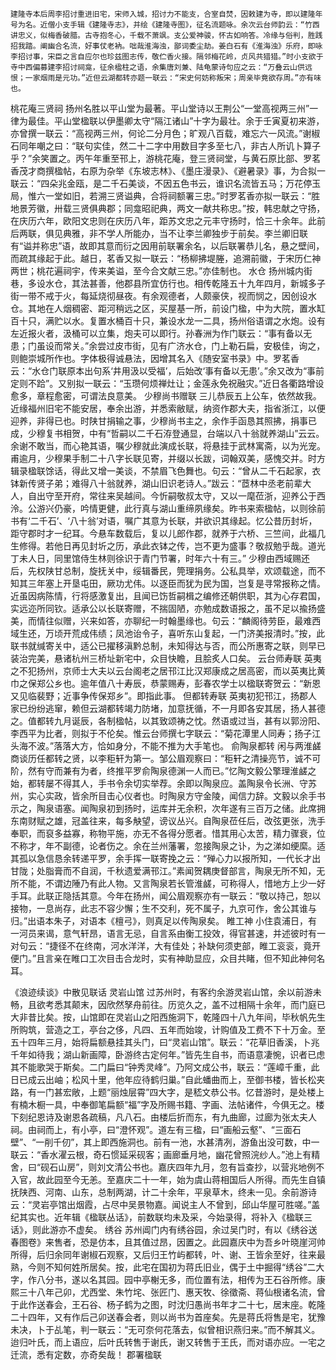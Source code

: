 <!-- { "loadSidebar": true } -->
	建隆寺本后周李招讨重进旧宅，宋师入城，招讨力不能支，合室自焚，因敕建为寺，即以建隆年号为名。近僧小支手辑《建隆寺志》，并绘《建隆寺图》，征名流题咏。余次云台师韵云：“竹西讲忠义，似梅香破腊。古寺抱冬心，千载不萧飒。支公爱神骏，怀古如响答。冷缘与俗判，胜践招我踏。阐幽合名流，好事仗老衲。咄哉淮海浊，鄙词委尘劫。姜白石有《淮海浊》乐府，即咏李招讨事，宋臣之言自应尔也珍兹图志传，敬伫香火接。隔邻梅花岭，贞风共猎猎。”时小支欲于寺中西偏募建李招讨祠龛，征余楹柱之语，余集唐刘兼、陆龟蒙诗句应之云：“万叠云山供远恨；一家烟雨是元功。”近但云湖都转亦题一联云：“宋史何妨称叛宋；周亲毕竟欲存周。”亦有味也。
桃花庵三贤祠
	扬州名胜以平山堂为最著。平山堂诗以王荆公“一堂高视两三州”一律为最佳。平山堂楹联以伊墨卿太守“隔江诸山”十字为最壮。余于壬寅夏初来游，亦曾撰一联云：“高视两三州，何论二分月色；旷观八百载，难忘六一风流。”谢椒石同年嘲之曰：“联句实佳，然二十二字中用数目字多至七八，非古人所讥卜算子乎？”余笑置之。丙午年重至邗上，游桃花庵，登三贤祠堂，与黄石原比部、罗茗香茂才商撰楹帖，右原为杂举《东坡志林》、《墨庄漫录》、《避暑录》事，为合拟一联云：“四朵兆金瓯，是二千石美谈，不因五色书云，谁识名流皆五马；万花停玉局，惟六一堂如旧，若溯三贤谥典，合将祠额署三忠。”时罗茗香亦拟一联云：“胜地景芳徽，卅载三贤俱典郡；同龛昭祀典，两文一献共称忠。”按，韩忠献之守扬，在庆历六年，欧阳文忠则在庆历八年，距苏文忠之元丰守扬时，恰三十余年。此前后两联，俱见典雅，非不学人所能办，当不让李兰卿独步于前矣。李兰卿旧联有“谥并称忠”语，故即其意而衍之因用前联署余名，以后联署恭儿名，悬之壁间，而疏其缘起于此。越日，茗香又拟一联云：“杨柳拂堤塍，追溯前徽，于宋历仁神两世；桃花遍祠宇，传来美谥，至今合文献三忠。”亦佳制也。
水仓
	扬州城内街巷，多设水仓，其法甚善，他郡县所宜仿行也。相传乾隆五十九年四月，新城多子街一带不戒于火，每延烧彻昼夜。有余观德者，人颇豪侠，视而悯之，因创设水仓。其地在人烟稠密、距河稍远之区，买屋基一所，前设门楹，中为大院，置水缸百十只，满贮以水。复置水桶百十只，兼设水龙一二具，扬州俗语谓之水炮。设有左近报火者，汲桶可以立集，炮夫可以即行。孙春洲为作门联云：“事有备以无患；门虽设而常关。”余尝过皮市街，见有广济水仓，门上勒石扁，安极佳，询之，则鲍崇城所作也。字体极得诚悬法，因增其名入《随安室书录》中。罗茗香云：“水仓门联原本出句系‘井用汲以受福’，后始改‘事有备以无患’。”余又改为“事前定则不跲”。又别拟一联云：“玉瓒何烦禅灶让；金莲永免祝融灾。”近日各衢路增设愈多，章程愈密，可谓法良意美。
少穆尚书赠联
	三儿恭辰五上公车，依然故我。近缘福州旧宅不能安居，奉余出游，并悉索敝赋，纳资作郡大夫，指省浙江，以便迎养，非得已也。时陕甘捐输之事，少穆尚书主之，余作手函恳其照拂，捐事已成，少穆复书相贺，中有“哲嗣以二千石洊登通显，台端以八十翁就养湖山”云云。余谢不敢当，而心艳其语，嘱少穆就此演成长联，将悬挂于武林寓斋，以为光宠。甫逾月，少穆果手制二十八字长联见寄，并缀以长跋，词翰双美，感愧交并。时方辑录楹联馀话，得此又增一美谈，不禁眉飞色舞也。句云：“曾从二千石起家，衣钵新传贤子弟；难得八十翁就养，湖山旧识老诗人。”跋云：“茝林中丞老前辈大人，自出守至开府，常往来吴越间。今忻嗣敬叔太守，又以一麾莅浙，迎养公于西泠。公游兴仍豪，吟情更健，此行真与湖山重缔夙缘矣。昨书来索楹帖，以则徐前书有‘二千石’、‘八十翁’对语，嘱广其意为长联，并欲识其缘起。忆公昔历封圻，距守郡时才一纪耳。今悬车数载后，复以儿郎作郡，就养于六桥、三竺间，此福几生修得。若他日再见封圻之历，承此衣钵之传，岂不更为盛事？敬叔勉乎哉。道光丁未人日，同里馆侍生林则徐识于青门节署，时年六十有三。”
	少穆由西域赐还后，先权陕甘总制，旋抚关中，绥辑番民，筦理捐务。公私具举，欢颂载途，而不知其三年塞上开垦屯田，厥功尤伟。以逐臣而犹为民为国，岂复是寻常报称之情。近虽因病陈情，行将感激复出，且闻已饬哲嗣楫之编修还朝供职，其为心存君国，实远迩所同钦。适承公以长联寄赠，不揣固陋，亦勉成数语报之，虽不足以揄扬盛美，而情往似赠，兴来如答，亦聊纪一时翰墨缘也。句云：“麟阁待劳臣，最难西域生还，万顷开荒成伟绩；凤池诒令子，喜听东山复起，一门济美报清时。”按，此联书就缄寄关中，适公已擢移滇黔总制，未知得达与否，而公所惠寄之联，则早已装治完美，悬诸杭州三桥址新宅中，众目快瞻，且脍炙人口矣。
云台师寿联
	英夷之不犯扬州，京师士大夫以云台阁老之居邗江比汉郑康成之居高密，而以英夷比黄巾之保郑公乡也。逾年值八十寿辰，恭蒙赐寿，彭春农学士以楹联寄贺云：“新恩又见临裴野；近事争传保郑乡”。即指此事。
但都转寿联
	英夷初犯邗江，扬郡人家已纷纷逃窜，赖但云湖都转竭力防堵，加意抚循，不一月即各安其居，扬人甚德之。值都转九月诞辰，各制楹帖，以其致颂祷之忱。然语或过当，甚有以郭汾阳、李西平为比者，则拟于不伦矣。惟云台师撰七字联云：“菊花潭里人同寿；扬子江头海不波。”落落大方，恰如身分，不能不推为大手笔也。
俞陶泉都转
	闲与两淮鹾商谈历任都转之贤，以李秬轩为第一。邹公眉观察曰：“秬轩之清操亮节，诚不可阶，然有守而兼有为者，终推平罗俞陶泉德渊一人而已。”忆陶文毅公擎理淮鹾之始，都转屡不得其人，手书令余切实举荐。余即以陶泉应。盖陶泉令长洲、守苏州，实心实政，皆余所目击心仪者也。时陶泉方守金陵，闻信力辞。文毅以余手书示之，陶泉语塞。闻陶泉初到扬时，运库并无余积，次年遂有三百万之储。此席拥东南财赋之雄，冠盖往来，每多觖望，谤议丛兴。自陶泉莅任后，改弦更张，洗手奉职，而裒多益寡，称物平施，亦无不各得分愿者。惜其用心太苦，精力骤衰，位不称才，年不副德，论者伤之。余在兰州藩署，忽接陶泉之讣，为之涕如绠縻。适其孤以急信恳余转递平罗，余手挥一联寄挽之云：“殚心力以报所知，一代长才出甘陇；处脂膏而不自润，千秋遗爱满邗江。”素闻贺耦庚督部言，陶泉无所不知，无所不能，不谓边陲乃有此人物。又言陶泉若长管淮鹾，可称得人，惜地方上少一好手耳。此联正隐括其意。今年在扬州，闻公眉观察亦有一联云：“敬以持己，恕以接物，一息尚存，此志不容少懈；生不交利，死不属子，九京可作，舍公其谁与归。”出语本朱子，对语本《檀弓》，则真足以传陶泉矣。
睢工神
	小住袁浦日，有一河员来谒，意气轩昂，语言无忌，自言系由衡工投效，得官甚速，并述彼时有一对句云：“捷径不在终南，河水洋洋，大有佳处；补缺何须吏部，睢工衮衮，竟开便门。”且言亲在睢口工次目击合龙时，实有神助显应，众目共睹，但不知此神何名耳。

《浪迹续谈》中散见联话
灵岩山馆
	过苏州时，有客约余游灵岩山馆，余以前游未畅，且欲考悉其颠末，因欣然孥舟前往。历览久之，盖不过相隔十余年，而门庭已大非昔比矣。按，山馆即在灵岩山之阳西施洞下，乾隆四十八九年间，毕秋帆先生所购筑，营造之工，亭台之侈，凡四、五年而始竣，计购值及工费不下十万金。至五十四年三月，始将扁额悬挂其头门，曰“灵岩山馆”。联云：“花草旧香溪，卜兆千年如待我；湖山新画障，卧游终古定何年。”皆先生自书，而语意凄惋，识者已虑其不能歌哭于斯矣。二门扁曰“钟秀灵峰”。乃阿文成公书，联云：“莲嶂千重，此日已成云出岫；松风十里，他年应待鹤归巢。”自此蟠曲而上，至御书楼，皆长松夹路，有一门甚宏敞，上题“丽烛层霄”四大字，是嵇文恭公书。忆昔游时，是处楼上有楠木橱一具，中奉御笔扁额“福”字及所赐书籍、字画、法帖诸件，今俱无之。楼下刻纪恩诗及谢恩各疏稿，凡八石。由楼后折而东，有九曲廊，过廊为张太夫人祠。由祠而上，有小亭，曰“澄怀观”。道左有三楹，曰“画船云壑”、“三面石壁”、“一削千仞”，其上即西施洞也。前有一池，水甚清冽，游鱼出没可数，中一联云：“香水濯云根，奇石惯延采砚客；画廊垂月地，幽花曾照浣纱人。”池上有精舍，曰“砚石山房”，则刘文清公书也。嘉庆四年九月，忽有旨查抄，以营兆地例不入官，故此园至今无恙。至嘉庆二十一年，始为虞山蒋相国后人所得。而先生自镇抚陕西、河南、山东，总制两湖，计二十余年，平泉草木，终未一见。余前游诗云：“灵岩亭馆出烟霞，占尽中吴景物嘉。闻说主人不曾到，邱山华屋可胜嗟。”盖纪其实也。近年辑《楹联丛话》，前数联均未及采，今始录得，将补入《楹联三话》，则此游亦不虚矣。
绣谷
	苏州阊门内有绣谷园，余过吴门时，有以《绣谷送春图卷》来售者，恐是仿本，且其值过昂，因置之。此园嘉庆中为吾乡叶晓崖河帅所得，后归余同年谢椒石观察，又后归王竹屿都转，叶、谢、王皆余至好，往来最熟，今则不知何姓所居矣。按，此宅在国初为蒋氏旧业，偶于土中掘得“绣谷”二大字，作八分书，遂以名其园。园中亭榭无多，而位置有法，相传为王石谷所修。康熙三十八年己卯，尤西堂、朱竹垞、张匠门、惠天牧、徐徵斋、蒋仙根诸名流，曾于此作送春会，王石谷、杨子鹤为之图，时沈归愚尚书年才二十七，居末座。乾隆二十四年，又有作后己卯送春会者，则以尚书为首座矣。先是蒋氏将售是宅，犹豫未决，卜于乩笔，判一联云：“无可奈何花落去，似曾相识燕归来。”而不解其义。迨归叶氏，而上语应，后叶氏转售于谢氏，谢又转售于王氏，而对语亦应。一宅之迁流，悉有定数，亦奇矣哉！
郡署楹联
